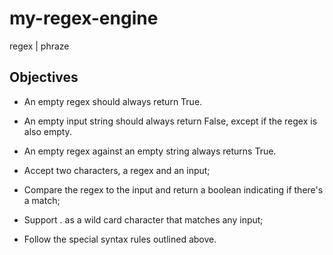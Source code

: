 # my-regex-engine

regex | phraze

## Objectives

- An empty regex should always return True.
- An empty input string should always return False, except if the regex is also empty.
- An empty regex against an empty string always returns True.

- Accept two characters, a regex and an input;
- Compare the regex to the input and return a boolean indicating if there's a match;
- Support . as a wild card character that matches any input;
- Follow the special syntax rules outlined above.